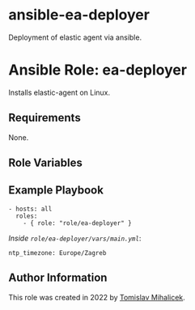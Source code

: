 # ansible-ea-deployer
Deployment of elastic agent via ansible.

# Ansible Role: ea-deployer

Installs elastic-agent on Linux.

## Requirements

None.

## Role Variables

## Example Playbook

    - hosts: all
      roles:
        - { role: "role/ea-deployer" }

*Inside `role/ea-deployer/vars/main.yml`*:

    ntp_timezone: Europe/Zagreb

## Author Information

This role was created in 2022 by [Tomislav Mihalicek](https://tmihalicek.github.io/).

